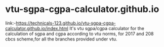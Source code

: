 # vtu-sgpa-cgpa-calculator.github.io
link:-https://technicals-123.github.io/vtu-sgpa-cgpa-calculator.github.io/index.html
It's vtu sgpa/cgpa calculator for the calculation of sgpa and cgpa according to vtu norms, for 2017 and 208 cbcs scheme,for all the branches provided under vtu.
